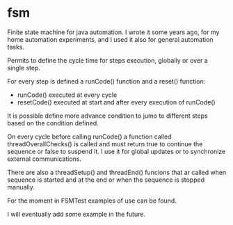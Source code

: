 # fsm
Finite state machine for java automation. 
I wrote it some years ago, for my home automation experiments, and I used it also for general automation tasks. 

Permits to define the cycle time for steps execution, globally or over a single step.

For every step is defined a runCode() function and a reset() function:
+ runCode() executed at every cycle
+ resetCode() executed at start and after every execution of runCode()

It is possible define more advance condition to jumo to different steps based on the condition defined.

On every cycle before calling runCode() a function called threadOverallChecks() is called and must return true to continue the sequence or false to suspend it.
I use it for global updates or to synchronize external communications. 

There are also a threadSetup() and threadEnd() funcions that ar called when sequence is started and at the end or when the sequence is stopped manually.

For the moment in FSMTest examples of use can be found.

I will eventually add some example in the future.
